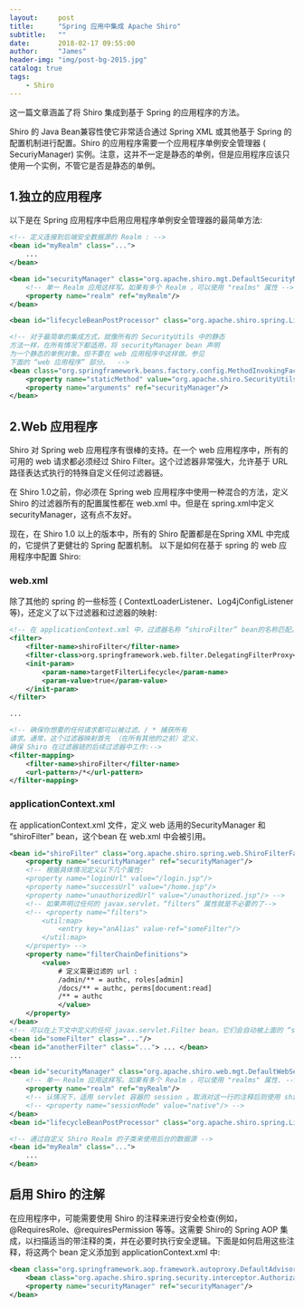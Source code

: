 ```yaml
---
layout:     post
title:      "Spring 应用中集成 Apache Shiro"
subtitle:   ""
date:       2018-02-17 09:55:00
author:     "James"
header-img: "img/post-bg-2015.jpg"
catalog: true
tags:
    - Shiro
---
```

这一篇文章涵盖了将 Shiro 集成到基于 Spring 的应用程序的方法。

Shiro 的 Java Bean兼容性使它非常适合通过 Spring XML 或其他基于 Spring 的配置机制进行配置。Shiro 的应用程序需要一个应用程序单例安全管理器 ( SecuriyManager) 实例。注意，这并不一定是静态的单例，但是应用程序应该只使用一个实例，不管它是否是静态的单例。
<!-- more -->

## 1.独立的应用程序
以下是在 Spring 应用程序中启用应用程序单例安全管理器的最简单方法:

```xml
<!-- 定义连接到后端安全数据源的 Realm : -->
<bean id="myRealm" class="...">
    ...
</bean>

<bean id="securityManager" class="org.apache.shiro.mgt.DefaultSecurityManager">
    <!-- 单一 Realm 应用这样写。如果有多个 Realm ，可以使用 "realms" 属性 -->
    <property name="realm" ref="myRealm"/>
</bean>

<bean id="lifecycleBeanPostProcessor" class="org.apache.shiro.spring.LifecycleBeanPostProcessor"/>

<!-- 对于最简单的集成方式，就像所有的 SecurityUtils 中的静态
方法一样，在所有情况下都适用，将 securityManager bean 声明
为一个静态的单例对象。但不要在 web 应用程序中这样做。参见
下面的 “web 应用程序” 部分。  -->
<bean class="org.springframework.beans.factory.config.MethodInvokingFactoryBean">
    <property name="staticMethod" value="org.apache.shiro.SecurityUtils.setSecurityManager"/>
    <property name="arguments" ref="securityManager"/>
</bean>
```

## 2.Web 应用程序
Shiro 对 Spring web 应用程序有很棒的支持。在一个 web 应用程序中，所有的可用的 web 请求都必须经过 Shiro Filter。这个过滤器非常强大，允许基于 URL 路径表达式执行的特殊自定义任何过滤器链。

在 Shiro 1.0之前，你必须在 Spring web 应用程序中使用一种混合的方法，定义 Shiro 的过滤器所有的配置属性都在 web.xml 中。但是在 spring.xml中定义 securityManager，这有点不友好。

现在，在 Shiro 1.0 以上的版本中，所有的 Shiro 配置都是在Spring XML 中完成的，它提供了更健壮的 Spring 配置机制。
以下是如何在基于 spring 的 web 应用程序中配置 Shiro:
### web.xml
除了其他的 spring 的一些标签 ( ContextLoaderListener、Log4jConfigListener 等)，还定义了以下过滤器和过滤器的映射:
```xml
<!-- 在 applicationContext.xml 中，过滤器名称 “shiroFilter” bean的名称匹配。-->
<filter>
    <filter-name>shiroFilter</filter-name>
    <filter-class>org.springframework.web.filter.DelegatingFilterProxy</filter-class>
    <init-param>
        <param-name>targetFilterLifecycle</param-name>
        <param-value>true</param-value>
    </init-param>
</filter>

...

<!-- 确保你想要的任何请求都可以被过滤。/ * 捕获所有
请求。通常，这个过滤器映射首先 （在所有其他的之前）定义，
确保 Shiro 在过滤器链的后续过滤器中工作:-->
<filter-mapping>
    <filter-name>shiroFilter</filter-name>
    <url-pattern>/*</url-pattern>
</filter-mapping>
```
### applicationContext.xml
在 applicationContext.xml 文件，定义 web 适用的SecurityManager 和 “shiroFilter” bean，这个bean 在 web.xml 中会被引用。

```xml
<bean id="shiroFilter" class="org.apache.shiro.spring.web.ShiroFilterFactoryBean">
    <property name="securityManager" ref="securityManager"/>
    <!-- 根据具体情况定义以下几个属性:
    <property name="loginUrl" value="/login.jsp"/>
    <property name="successUrl" value="/home.jsp"/>
    <property name="unauthorizedUrl" value="/unauthorized.jsp"/> -->
    <!-- 如果声明过任何的 javax.servlet，“filters” 属性就是不必要的了-->
    <!-- <property name="filters">
        <util:map>
            <entry key="anAlias" value-ref="someFilter"/>
        </util:map>
    </property> -->
    <property name="filterChainDefinitions">
        <value>
            # 定义需要过滤的 url :
            /admin/** = authc, roles[admin]
            /docs/** = authc, perms[document:read]
            /** = authc
            </value>
    </property>
</bean>
<!-- 可以在上下文中定义的任何 javax.servlet.Filter bean，它们会自动被上面的 “shiroFilter” bean 所捕获，并为“filterChainDefinitions” 属性所用。如果需要的话，可以手动添加/显式添加到 shiroFilter 的 “filters” Map 上。-->
<bean id="someFilter" class="..."/>
<bean id="anotherFilter" class="..."> ... </bean>
...

<bean id="securityManager" class="org.apache.shiro.web.mgt.DefaultWebSecurityManager">
    <!-- 单一 Realm 应用这样写。如果有多个 Realm ，可以使用 "realms" 属性. -->
    <property name="realm" ref="myRealm"/>
    <!-- 认情况下，适用 servlet 容器的 session 。取消对这一行的注释后则使用 shiro的原生 session  -->
    <!-- <property name="sessionMode" value="native"/> -->
</bean>
<bean id="lifecycleBeanPostProcessor" class="org.apache.shiro.spring.LifecycleBeanPostProcessor"/>

<!-- 通过自定义 Shiro Realm 的子类来使用后台的数据源 -->
<bean id="myRealm" class="...">
    ...
</bean>
```
## 启用 Shiro 的注解
在应用程序中，可能需要使用 Shiro 的注释来进行安全检查(例如，@RequiresRole、@requiresPermission 等等。这需要 Shiro的 Spring AOP 集成，以扫描适当的带注释的类，并在必要时执行安全逻辑。下面是如何启用这些注释，将这两个 bean 定义添加到 applicationContext.xml 中:
```xml
<bean class="org.springframework.aop.framework.autoproxy.DefaultAdvisorAutoProxyCreator" depends-on="lifecycleBeanPostProcessor"/>
    <bean class="org.apache.shiro.spring.security.interceptor.AuthorizationAttributeSourceAdvisor">
    <property name="securityManager" ref="securityManager"/>
</bean>
```
